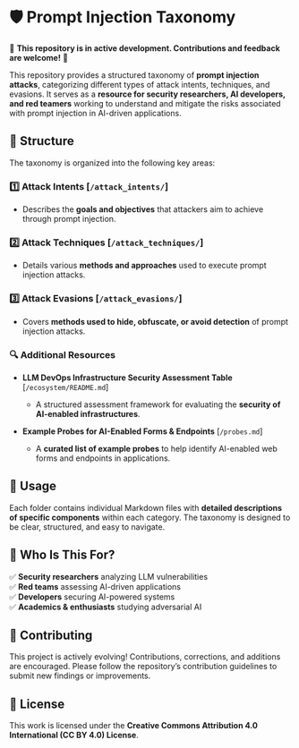 # 🛡️ Prompt Injection Taxonomy  

🚧 **This repository is in active development. Contributions and feedback are welcome!** 🚧  

This repository provides a structured taxonomy of **prompt injection attacks**, categorizing different types of attack intents, techniques, and evasions. It serves as a **resource for security researchers, AI developers, and red teamers** working to understand and mitigate the risks associated with prompt injection in AI-driven applications.  

## 📂 Structure  

The taxonomy is organized into the following key areas:  

### 1️⃣ **Attack Intents** [`/attack_intents/`]  
   - Describes the **goals and objectives** that attackers aim to achieve through prompt injection.  

### 2️⃣ **Attack Techniques** [`/attack_techniques/`]  
   - Details various **methods and approaches** used to execute prompt injection attacks.  

### 3️⃣ **Attack Evasions** [`/attack_evasions/`]  
   - Covers **methods used to hide, obfuscate, or avoid detection** of prompt injection attacks.  

### 🔍 **Additional Resources**  

- **LLM DevOps Infrastructure Security Assessment Table** [`/ecosystem/README.md`]  
   - A structured assessment framework for evaluating the **security of AI-enabled infrastructures**.  

- **Example Probes for AI-Enabled Forms & Endpoints** [`/probes.md`]  
   - A **curated list of example probes** to help identify AI-enabled web forms and endpoints in applications.  

## 📖 Usage  

Each folder contains individual Markdown files with **detailed descriptions of specific components** within each category. The taxonomy is designed to be clear, structured, and easy to navigate.  

## 🎯 Who Is This For?  

✅ **Security researchers** analyzing LLM vulnerabilities  
✅ **Red teams** assessing AI-driven applications  
✅ **Developers** securing AI-powered systems  
✅ **Academics & enthusiasts** studying adversarial AI  

## 🤝 Contributing  

This project is actively evolving! Contributions, corrections, and additions are encouraged. Please follow the repository’s contribution guidelines to submit new findings or improvements.  

## 📜 License  

This work is licensed under the **Creative Commons Attribution 4.0 International (CC BY 4.0) License**.  
